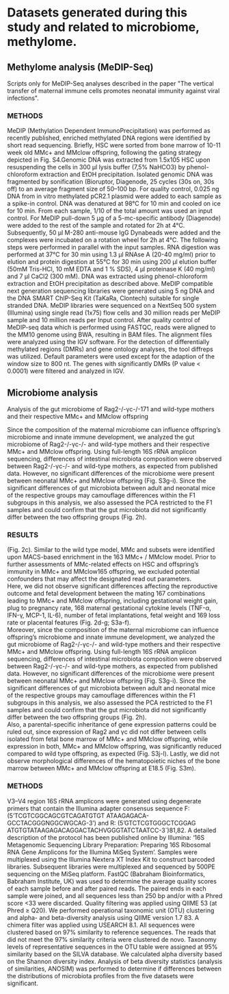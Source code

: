 # Datasets generated during this study and related to microbiome, methylome.

## Methylome analysis (MeDIP-Seq)
Scripts only for MeDIP-Seq analyses described in the paper "The vertical transfer of maternal immune cells promotes neonatal immunity against viral infections".

### METHODS
MeDIP (Methylation Dependent ImmunoPrecipitation) was performed as recently published, enriched methylated DNA regions were identified by short read sequencing. Briefly, HSC were sorted from bone marrow of 10-11 week old MMc+ and MMclow offspring, following the gating strategy depicted in Fig. S4.Genomic DNA was extracted from 1.5x105 HSC upon resuspending the cells in 300 μl lysis buffer (7,5% NaHCO3) by phenol-chloroform extraction and EtOH precipitation. Isolated genomic DNA was fragmented by sonification (Bioruptor, Diagenode, 25 cycles (30s on, 30s off) to an average fragment size of 50–100 bp. For quality control, 0.025 ng DNA from in  vitro methylated pCR2.1 plasmid were added to each sample as a spike-in control. DNA was denatured at 98°C for 10 min and cooled on ice for 10 min. From each sample, 1/10 of the total amount was used an input control. For MeDIP pull-down 5 μg of a 5-mc-specific antibody (Diagenode) were added to the rest of the sample and rotated for 2h at 4°C. Subsequently, 50 μl M-280 anti-mouse IgG Dynabeads were added and the complexes were incubated on a rotation wheel for 2h at 4°C. The following steps were performed in parallel with the input samples. RNA digestion was performed at 37°C for 30 min using 1.3 μl RNAse A (20-40 mg/ml) prior to elution and protein digestion at 55°C for 30 min using 200 μl elution buffer (50mM Tris-HCl, 10 mM EDTA and 1 % SDS), 4 μl proteinase K (40 mg/ml) and 7 μl CaCl2 (300 mM). DNA was extracted using phenol-chloroform extraction and EtOH precipitation as described above. MeDIP compatible next generation sequencing libraries were generated using 5 ng DNA and the DNA SMART ChIP-Seq  Kit  (TaKaRa,  Clontech)  suitable  for  single  stranded  DNA.  MeDIP  libraries  were  sequenced  on  a  NextSeq  500 system (Illumina) using single read (1x75) flow cells and 30 million reads per MeDIP sample and 10 million reads per Input control. After  quality  control  of  MeDIP-seq  data  which  is  performed  using  FASTQC,  reads  were  aligned  to  the  MM10 genome using  BWA, resulting in BAM files. The alignment files were analyzed using the IGV software. For the detection of differentially methylated regions (DMRs) and gene ontology  analyses, the tool diffreps was utilized. Default parameters were used except for the adaption of the window size to 800 nt. The genes with significantly DMRs (P value < 0.0001) were filtered and analyzed in IGV.


## Microbiome analysis
Analysis of the gut microbiome of Rag2-/-γc-/-171 and  wild-type  mothers  and  their  respective  MMc+  and  MMclow  offspring

Since  the  composition  of  the  maternal  microbiome  can influence offspring’s microbiome and innate immune development, we analyzed the gut microbiome of Rag2-/-γc-/- and wild-type mothers and their  respective  MMc+  and  MMclow  offspring. Using  full-length  16S rRNA  amplicon sequencing,  differences  of  intestinal  microbiota  composition  were  observed  between  Rag2-/-γc-/-  and  wild-type mothers,  as  expected  from  published  data.  However,  no  significant  differences  of  the  microbiome  were  present between  neonatal  MMc+  and  MMclow  offspring  (Fig.  S3g-i).  Since  the  significant  differences  of  gut  microbiota between adult and neonatal mice of the respective groups may camouflage differences within the F1 subgroups in this analysis,  we  also  assessed  the  PCA  restricted  to  the  F1  samples  and  could  confirm  that  the  gut  microbiota  did  not significantly  differ  between  the  two  offspring  groups  (Fig.  2h). 

### RESULTS
(Fig.  2c).  Similar  to  the  wild  type  model,  MMc  and  subsets  were  identified  upon  MACS-based  enrichment  in  the  163 MMc+ / MMclow model. Prior  to  further  assessments  of  MMc-related  effects  on  HSC  and  offspring’s  immunity  in  MMc+  and  MMclow165 offspring,  we  excluded  potential  confounders  that  may  affect  the  designated  read  out  parameters.  
Here,  we  did  not observe  significant  differences  affecting  the  reproductive  outcome  and  fetal  development  between  the  mating  167 combinations  leading  to  MMc+  and  MMclow  offspring,  including  gestational  weight  gain,  plug  to  pregnancy  rate,  168 maternal  gestational  cytokine  levels  (TNF-α,  IFN-γ,  MCP-1,  IL-6),  number  of  fetal  implantations,  fetal  weight  and  169 loss  rate  or  placental  features  (Fig.  2d-g;  S3a-f).  
Moreover,  since  the  composition  of  the  maternal  microbiome  can influence offspring’s microbiome and innate immune development, we analyzed the gut microbiome of Rag2-/-γc-/- and wild-type mothers and their  respective  MMc+  and  MMclow  offspring. Using  full-length  16S  rRNA  amplicon sequencing,  differences  of  intestinal  microbiota  composition  were  observed  between  Rag2-/-γc-/-  and  wild-type mothers,  as  expected  from  published  data.  However,  no  significant  differences  of  the  microbiome  were  present between  neonatal  MMc+  and  MMclow  offspring  (Fig.  S3g-i).  Since  the  significant  differences  of  gut  microbiota between adult and neonatal mice of the respective groups may camouflage differences within the F1 subgroups in this analysis,  we  also  assessed  the  PCA  restricted  to  the  F1  samples  and  could  confirm  that  the  gut  microbiota  did  not significantly  differ  between  the  two  offspring  groups  (Fig.  2h).  
Also,  a  parental-specific  inheritance  of  gene expression patterns could be ruled out, since expression of Rag2 and γc did not differ between cells isolated from fetal bone  marrow  of  MMc+  and  MMclow  offspring,  while  expression  in  both,  MMc+  and  MMclow  offspring,  was significantly  reduced  compared  to  wild  type  offspring,  as  expected  (Fig.  S3j-l).  Lastly,  we  did  not  observe morphological  differences  of  the  hematopoietic  niches  of  the  bone  marrow  between  MMc+  and  MMclow offspring at E18.5 (Fig. S3m).  

### METHODS
V3–V4  region  16S  rRNA  amplicons  were  generated  using  degenerate  primers  that  contain  the  Illumina  adapter consensus sequence F: (5’TCGTCGGCAGCGTCAGATGTGT ATAAGAGACA-GCCTACGGGNGGCWGCAG-3’) and  R:  (5’GTCTCGTGGGCTCGGAG  ATGTGTATAAGAGACAGGACTACHVGGGTATCTAATCC-3`)81,82.  A detailed  description  of  the  protocol  has  been  published  online  by  Illumina:  ‘16S  Metagenomic  Sequencing  Library Preparation:  Preparing  16S  Ribosomal  RNA  Gene  Amplicons  for  the  Illumina  MiSeq  System’.  Samples  were multiplexed  using  the  Illumina  Nextera  XT  Index  Kit  to  construct  barcoded  libraries.  Subsequent  libraries  were multiplexed  and  sequenced  by  500PE  sequencing  on  the  MiSeq  platform.  FastQC  (Babraham  Bioinformatics, Babraham  Institute,  UK)  was  used  to  determine  the  average  quality  scores  of  each  sample  before  and  after  paired reads. The paired ends in each sample were joined, and all sequences less than 250 bp and/or with a Phred score <33 were discarded. Quality filtering was applied using QIIME 53 (at Phred ≥ Q20). We performed operational taxonomic unit (OTU) clustering and alpha- and beta-diversity analysis using QIIME version 1.7 83. A chimera filter was applied using  USEARCH  8.1.  All  sequences  were  clustered  based  on  97%  similarity  to  reference  sequences. The reads that did not meet the 97% similarity criteria were clustered de novo. Taxonomy levels of representative sequences in the OTU table were assigned at 95% similarity based on the SILVA database. We calculated alpha diversity based on the Shannon  diversity  index.  Analysis  of  beta  diversity  statistics  (analysis  of  similarities,  ANOSIM)  was  performed  to determine if differences between the distributions of microbiota profiles from the five datasets were significant. 


